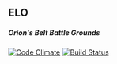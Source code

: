 ## ELO
##### Orion's Belt Battle Grounds

[![Code Climate](https://codeclimate.com/github/orionsbelt-battlegrounds/elo.png)](https://codeclimate.com/github/orionsbelt-battlegrounds/elo) [![Build Status](https://travis-ci.org/orionsbelt-battlegrounds/elo.png?branch=master)](https://travis-ci.org/orionsbelt-battlegrounds/elo)
